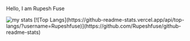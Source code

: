 Hello, I am Rupesh Fuse

<img alt = "my stats" src="https://github-readme-stats.vercel.app/api?username=Rupeshfuse&show_icons=true&theme=highcontrast"/>
[![Top Langs](https://github-readme-stats.vercel.app/api/top-langs/?username=Rupeshfuse)](https://github.com/Rupeshfuse/github-readme-stats)



